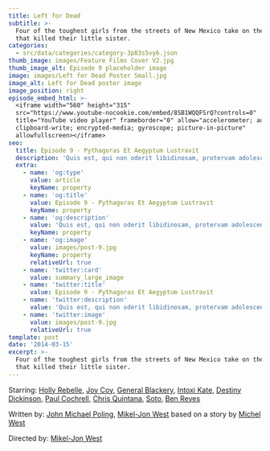 ```yaml
---
title: Left for Dead
subtitle: >-
  Four of the toughest girls from the streets of New Mexico take on the hit-men
  that killed their little sister.
categories:
  - src/data/categories/category-3p83s5vy6.json
thumb_image: images/Feature Films Cover V2.jpg
thumb_image_alt: Episode 9 placeholder image
image: images/Left for Dead Poster Small.jpg
image_alt: Left for Dead poster image
image_position: right
episode_embed_html: >-
  <iframe width="560" height="315"
  src="https://www.youtube-nocookie.com/embed/8SB1WQQFSrQ?controls=0"
  title="YouTube video player" frameborder="0" allow="accelerometer; autoplay;
  clipboard-write; encrypted-media; gyroscope; picture-in-picture"
  allowfullscreen></iframe>
seo:
  title: Episode 9 - Pythagoras Et Aegyptum Lustravit
  description: 'Quis est, qui non oderit libidinosam, protervam adolescentiam'
  extra:
    - name: 'og:type'
      value: article
      keyName: property
    - name: 'og:title'
      value: Episode 9 - Pythagoras Et Aegyptum Lustravit
      keyName: property
    - name: 'og:description'
      value: 'Quis est, qui non oderit libidinosam, protervam adolescentiam'
      keyName: property
    - name: 'og:image'
      value: images/post-9.jpg
      keyName: property
      relativeUrl: true
    - name: 'twitter:card'
      value: summary_large_image
    - name: 'twitter:title'
      value: Episode 9 - Pythagoras Et Aegyptum Lustravit
    - name: 'twitter:description'
      value: 'Quis est, qui non oderit libidinosam, protervam adolescentiam'
    - name: 'twitter:image'
      value: images/post-9.jpg
      relativeUrl: true
template: post
date: '2014-03-15'
excerpt: >-
  Four of the toughest girls from the streets of New Mexico take on the hit-men
  that killed their little sister.
---
```

Starring: [Holly Rebelle](https://www.imdb.com/name/nm6288551/?ref\_=tt_rv_t10), [Joy Coy](https://www.imdb.com/name/nm6288550/?ref\_=tt_rv_t2), [General Blackery](https://www.imdb.com/name/nm6288549/?ref\_=tt_rv_t0), [Intoxi Kate](https://www.imdb.com/name/nm6288548/?ref\_=tt_rv_t6), [Destiny Dickinson](https://www.imdb.com/name/nm4519587/?ref\_=tt_rv_t3), [Paul Cochrell](https://www.imdb.com/name/nm6288552/?ref\_=tt_rv_t1), [Chris Quintana](https://www.imdb.com/name/nm6288553/?ref\_=tt_rv_t9), [Soto](https://www.imdb.com/name/nm6288555/?ref\_=tt_rv_t13), [Ben Reyes](https://www.imdb.com/name/nm6288554/?ref\_=tt_rv_t11)

Written by: [John Michael Poling](https://www.imdb.com/name/nm6288557), [Mikel-Jon West](https://www.imdb.com/name/nm1761143) based on a story by [Michel West](https://www.imdb.com/name/nm7083919/?ref\_=tt_rv)

Directed by: [Mikel-Jon West](https://www.imdb.com/name/nm1761143)
